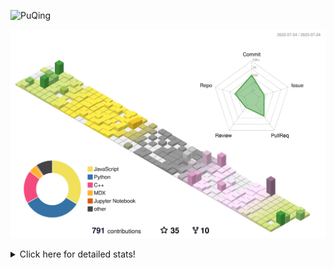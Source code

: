 ![PuQing](https://user-images.githubusercontent.com/27223114/171565019-9a56fae6-b08b-421f-99db-7e830da42371.png)

![](./profile-3d-contrib/profile-season-animate.svg)

<details>
<summary>Click here for detailed stats!</summary>

<!--START_SECTION:waka-->
![Lines of code](https://img.shields.io/badge/From%20Hello%20World%20I%27ve%20Written-724.3%20thousand%20lines%20of%20code-blue)

**🐱 My GitHub Data** 

> 📦 250.9 kB Used in GitHub's Storage 
 > 
> 🏆 459 Contributions in the Year 2023
 > 
> 🚫 Not Opted to Hire
 > 
> 📜 29 Public Repositories 
 > 
> 🔑 27 Private Repositories 
 > 
**I'm an Early 🐤** 

```text
🌞 Morning                296 commits         ███░░░░░░░░░░░░░░░░░░░░░░   12.44 % 
🌆 Daytime                1158 commits        ████████████░░░░░░░░░░░░░   48.68 % 
🌃 Evening                191 commits         ██░░░░░░░░░░░░░░░░░░░░░░░   08.03 % 
🌙 Night                  734 commits         ████████░░░░░░░░░░░░░░░░░   30.85 % 
```


📊 **This Week I Spent My Time On** 

```text
💬 Programming Languages: 
Markdown                 22 hrs 7 mins       ██████████████░░░░░░░░░░░   57.22 % 
JavaScript               8 hrs 24 mins       █████░░░░░░░░░░░░░░░░░░░░   21.73 % 
Python                   3 hrs 27 mins       ██░░░░░░░░░░░░░░░░░░░░░░░   08.94 % 
Jupyter Notebook         1 hr 51 mins        █░░░░░░░░░░░░░░░░░░░░░░░░   04.79 % 
MDX                      52 mins             █░░░░░░░░░░░░░░░░░░░░░░░░   02.24 % 

🔥 Editors: 
Obsidian                 21 hrs 21 mins      ██████████████░░░░░░░░░░░   55.23 % 
VS Code                  17 hrs 18 mins      ███████████░░░░░░░░░░░░░░   44.77 % 

💻 Operating System: 
Windows                  28 hrs 58 mins      ███████████████████░░░░░░   74.92 % 
WSL                      8 hrs 44 mins       ██████░░░░░░░░░░░░░░░░░░░   22.61 % 
Linux                    57 mins             █░░░░░░░░░░░░░░░░░░░░░░░░   02.47 % 
```


<!--END_SECTION:waka-->
</details>

